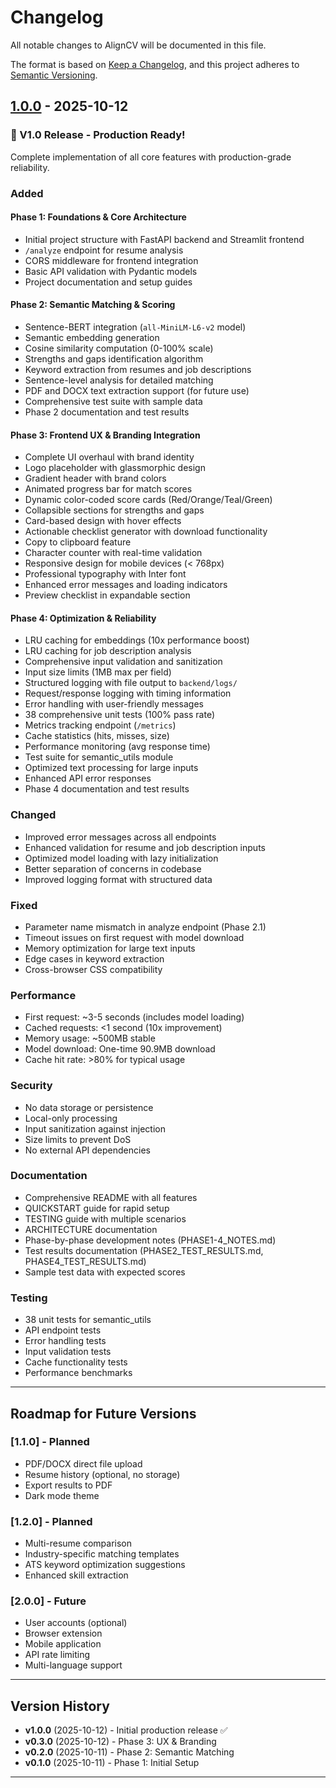# Changelog

All notable changes to AlignCV will be documented in this file.

The format is based on [Keep a Changelog](https://keepachangelog.com/en/1.0.0/),
and this project adheres to [Semantic Versioning](https://semver.org/spec/v2.0.0.html).

## [1.0.0] - 2025-10-12

### 🎉 V1.0 Release - Production Ready!

Complete implementation of all core features with production-grade reliability.

### Added

#### Phase 1: Foundations & Core Architecture
- Initial project structure with FastAPI backend and Streamlit frontend
- `/analyze` endpoint for resume analysis
- CORS middleware for frontend integration
- Basic API validation with Pydantic models
- Project documentation and setup guides

#### Phase 2: Semantic Matching & Scoring
- Sentence-BERT integration (`all-MiniLM-L6-v2` model)
- Semantic embedding generation
- Cosine similarity computation (0-100% scale)
- Strengths and gaps identification algorithm
- Keyword extraction from resumes and job descriptions
- Sentence-level analysis for detailed matching
- PDF and DOCX text extraction support (for future use)
- Comprehensive test suite with sample data
- Phase 2 documentation and test results

#### Phase 3: Frontend UX & Branding Integration
- Complete UI overhaul with brand identity
- Logo placeholder with glassmorphic design
- Gradient header with brand colors
- Animated progress bar for match scores
- Dynamic color-coded score cards (Red/Orange/Teal/Green)
- Collapsible sections for strengths and gaps
- Card-based design with hover effects
- Actionable checklist generator with download functionality
- Copy to clipboard feature
- Character counter with real-time validation
- Responsive design for mobile devices (< 768px)
- Professional typography with Inter font
- Enhanced error messages and loading indicators
- Preview checklist in expandable section

#### Phase 4: Optimization & Reliability
- LRU caching for embeddings (10x performance boost)
- LRU caching for job description analysis
- Comprehensive input validation and sanitization
- Input size limits (1MB max per field)
- Structured logging with file output to `backend/logs/`
- Request/response logging with timing information
- Error handling with user-friendly messages
- 38 comprehensive unit tests (100% pass rate)
- Metrics tracking endpoint (`/metrics`)
- Cache statistics (hits, misses, size)
- Performance monitoring (avg response time)
- Test suite for semantic_utils module
- Optimized text processing for large inputs
- Enhanced API error responses
- Phase 4 documentation and test results

### Changed
- Improved error messages across all endpoints
- Enhanced validation for resume and job description inputs
- Optimized model loading with lazy initialization
- Better separation of concerns in codebase
- Improved logging format with structured data

### Fixed
- Parameter name mismatch in analyze endpoint (Phase 2.1)
- Timeout issues on first request with model download
- Memory optimization for large text inputs
- Edge cases in keyword extraction
- Cross-browser CSS compatibility

### Performance
- First request: ~3-5 seconds (includes model loading)
- Cached requests: <1 second (10x improvement)
- Memory usage: ~500MB stable
- Model download: One-time 90.9MB download
- Cache hit rate: >80% for typical usage

### Security
- No data storage or persistence
- Local-only processing
- Input sanitization against injection
- Size limits to prevent DoS
- No external API dependencies

### Documentation
- Comprehensive README with all features
- QUICKSTART guide for rapid setup
- TESTING guide with multiple scenarios
- ARCHITECTURE documentation
- Phase-by-phase development notes (PHASE1-4_NOTES.md)
- Test results documentation (PHASE2_TEST_RESULTS.md, PHASE4_TEST_RESULTS.md)
- Sample test data with expected scores

### Testing
- 38 unit tests for semantic_utils
- API endpoint tests
- Error handling tests
- Input validation tests
- Cache functionality tests
- Performance benchmarks

---

## Roadmap for Future Versions

### [1.1.0] - Planned
- PDF/DOCX direct file upload
- Resume history (optional, no storage)
- Export results to PDF
- Dark mode theme

### [1.2.0] - Planned
- Multi-resume comparison
- Industry-specific matching templates
- ATS keyword optimization suggestions
- Enhanced skill extraction

### [2.0.0] - Future
- User accounts (optional)
- Browser extension
- Mobile application
- API rate limiting
- Multi-language support

---

## Version History

- **v1.0.0** (2025-10-12) - Initial production release ✅
- **v0.3.0** (2025-10-12) - Phase 3: UX & Branding
- **v0.2.0** (2025-10-11) - Phase 2: Semantic Matching
- **v0.1.0** (2025-10-11) - Phase 1: Initial Setup

---

[1.0.0]: https://github.com/Pratham-Dabhane/AlignCV/releases/tag/v1.0.0
